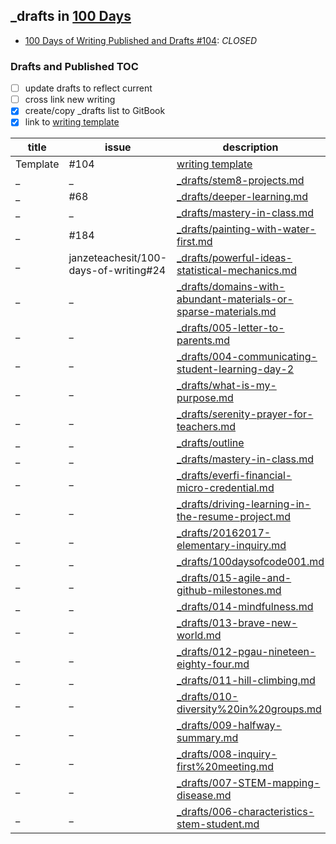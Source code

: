 ## _drafts in [100 Days](https://github.com/janzeteachesit/100-days-of-writing/tree/master/_drafts)
- [100 Days of Writing Published and Drafts #104](https://github.com/janzeteachesit/Learning-Diary/issues/104): _CLOSED_

### Drafts and Published TOC
- [ ] update drafts to reflect current
- [ ] cross link new writing
- [x] create/copy _drafts list to GitBook
- [x] link to [writing template](https://github.com/janzeteachesit/100-days-of-writing/blob/master/docs/template.md)

title|issue|description|status
----|------|------------|------
Template | #104 | [writing template](https://github.com/janzeteachesit/100-days-of-writing/blob/master/docs/template.md) | Open
_ | _ | [_drafts/stem8-projects.md](https://github.com/janzeteachesit/100-days-of-writing/tree/master/_drafts)|open
_ |#68| [_drafts/deeper-learning.md](https://github.com/janzeteachesit/100-days-of-writing/blob/master/_drafts/deeper-learning.md)|open  
_ | _ | [_drafts/mastery-in-class.md](https://github.com/janzeteachesit/100-days-of-writing/blob/master/_drafts/mastery-in-class.md)|open
_ | #184 | [_drafts/painting-with-water-first.md](https://github.com/janzeteachesit/100-days-of-writing/blob/master/_drafts/painting-with-water-first.md)|closed 
_ | janzeteachesit/100-days-of-writing#24 |  [_drafts/powerful-ideas-statistical-mechanics.md](https://github.com/janzeteachesit/100-days-of-writing/edit/master/_drafts/powerful-ideas-statistical-mechanics.md)| _
_ | _ |[_drafts/domains-with-abundant-materials-or-sparse-materials.md](https://github.com/janzeteachesit/100-days-of-writing/blob/master/_drafts/domains-with-abundant-materials-or-sparse-materials.md)|
_ | _ | [_drafts/005-letter-to-parents.md](https://github.com/janzeteachesit/100-days-of-writing/blob/master/_drafts/005-letter-to-parents.md) | _
_ | _ | [_drafts/004-communicating-student-learning-day-2]( https://github.com/janzeteachesit/100-days-of-writing/blob/master/_drafts/004-communicating-student-learning-day-2) | _
_ | _ | [_drafts/what-is-my-purpose.md](https://github.com/janzeteachesit/100-days-of-writing/blob/master/_drafts/what-is-my-purpose.md) | _
_ | _ | [_drafts/serenity-prayer-for-teachers.md](https://github.com/janzeteachesit/100-days-of-writing/blob/master/_drafts/serenity-prayer-for-teachers.md) | _
_ | _ | [_drafts/outline](https://github.com/janzeteachesit/100-days-of-writing/blob/master/_drafts/outline) | _
_ | _ | [_drafts/mastery-in-class.md](https://github.com/janzeteachesit/100-days-of-writing/blob/master/_drafts/mastery-in-class.md) | _
_ | _ | [_drafts/everfi-financial-micro-credential.md](https://github.com/janzeteachesit/100-days-of-writing/blob/master/_drafts/everfi-financial-micro-credential.md) | _
_ | _ | [_drafts/driving-learning-in-the-resume-project.md](https://github.com/janzeteachesit/100-days-of-writing/blob/master/_drafts/driving-learning-in-the-resume-project.md) | _
_ | _ | [_drafts/20162017-elementary-inquiry.md](https://github.com/janzeteachesit/100-days-of-writing/blob/master/_drafts/20162017-elementary-inquiry.md) | _
_ | _ | [_drafts/100daysofcode001.md](https://github.com/janzeteachesit/100-days-of-writing/blob/master/_drafts/100daysofcode001.md) | _
_ | _ | [_drafts/015-agile-and-github-milestones.md](https://github.com/janzeteachesit/100-days-of-writing/blob/master/_drafts/015-agile-and-github-milestones.md) | _
_ | _ | [_drafts/014-mindfulness.md](https://github.com/janzeteachesit/100-days-of-writing/blob/master/_drafts/014-mindfulness.md) | _
_ | _ | [_drafts/013-brave-new-world.md](https://github.com/janzeteachesit/100-days-of-writing/blob/master/_drafts/013-brave-new-world.md) | _
_ | _ | [_drafts/012-pgau-nineteen-eighty-four.md](https://github.com/janzeteachesit/100-days-of-writing/blob/master/_drafts/012-pgau-nineteen-eighty-four.md) | _
_ | _ | [_drafts/011-hill-climbing.md](https://github.com/janzeteachesit/100-days-of-writing/blob/master/_drafts/011-hill-climbing.md) | _
_ | _ | [_drafts/010-diversity%20in%20groups.md](https://github.com/janzeteachesit/100-days-of-writing/blob/master/_drafts/010-diversity%20in%20groups.md) | _
_ | _ | [_drafts/009-halfway-summary.md](https://github.com/janzeteachesit/100-days-of-writing/blob/master/_drafts/009-halfway-summary.md) | _
_ | _ | [_drafts/008-inquiry-first%20meeting.md](https://github.com/janzeteachesit/100-days-of-writing/blob/master/_drafts/008-inquiry-first%20meeting.md) | _
_ | _ | [_drafts/007-STEM-mapping-disease.md](https://github.com/janzeteachesit/100-days-of-writing/blob/master/_drafts/007-STEM-mapping-disease.md) | _
_ | _ | [_drafts/006-characteristics-stem-student.md](https://github.com/janzeteachesit/100-days-of-writing/blob/master/_drafts/006-characteristics-stem-student.md) | _

